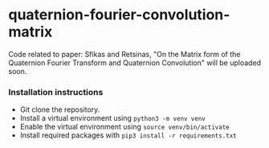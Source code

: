 # quaternion-fourier-convolution-matrix

Code related to paper: Sfikas and Retsinas, "On the Matrix form of the Quaternion Fourier Transform and Quaternion Convolution" will be uploaded soon.

### Installation instructions

* Git clone the repository.
* Install a virtual environment using ``python3 -m venv venv``
* Enable the virtual environment using ``source venv/bin/activate``
* Install required packages with ``pip3 install -r requirements.txt``

